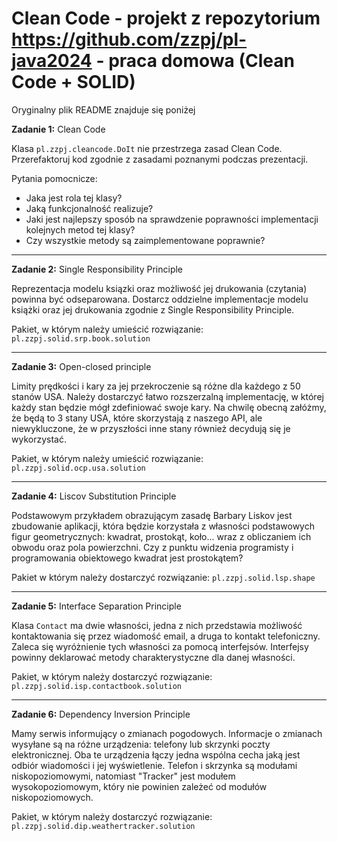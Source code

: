 # Clean Code - projekt z repozytorium https://github.com/zzpj/pl-java2024 - praca domowa (Clean Code + SOLID)
Oryginalny plik README znajduje się poniżej


**Zadanie 1:** Clean Code

Klasa `pl.zzpj.cleancode.DoIt` nie przestrzega zasad Clean Code. Przerefaktoruj kod zgodnie z zasadami poznanymi podczas prezentacji.

Pytania pomocnicze:
- Jaka jest rola tej klasy? 
- Jaką funkcjonalność realizuje?
- Jaki jest najlepszy sposób na sprawdzenie poprawności implementacji kolejnych metod tej klasy? 
- Czy wszystkie metody są zaimplementowane poprawnie?
---

**Zadanie 2:** Single Responsibility Principle

Reprezentacja modelu ksiązki oraz możliwość jej drukowania (czytania) powinna być odseparowana. Dostarcz oddzielne implementacje modelu książki oraz 
jej drukowania zgodnie z Single Responsibility Principle. 

Pakiet, w którym należy umieścić rozwiązanie: `pl.zzpj.solid.srp.book.solution`

---

**Zadanie 3:** Open-closed principle

Limity prędkości i kary za jej przekroczenie są różne dla każdego z 50 stanów USA. Należy dostarczyć łatwo rozszerzalną implementację, w której każdy 
stan będzie mógł zdefiniować swoje kary. Na chwilę obecną załóżmy, że będą to 3 stany USA, które skorzystają z naszego API, ale niewykluczone, że w 
przyszłości inne stany również decydują się je wykorzystać.

Pakiet, w którym należy umieścić rozwiązanie: `pl.zzpj.solid.ocp.usa.solution`

---

**Zadanie 4:** Liscov Substitution Principle

Podstawowym przykładem obrazującym zasadę Barbary Liskov jest zbudowanie aplikacji, która będzie korzystała z własności podstawowych figur geometrycznych: 
kwadrat, prostokąt, koło... wraz z obliczaniem ich obwodu oraz pola powierzchni. Czy z punktu widzenia programisty i programowania obiektowego 
kwadrat jest prostokątem?

Pakiet w którym należy dostarczyć rozwiązanie: `pl.zzpj.solid.lsp.shape`

---

**Zadanie 5:** Interface Separation Principle

Klasa `Contact` ma dwie własności, jedna z nich przedstawia możliwość kontaktowania się przez wiadomość email, a druga to kontakt telefoniczny. 
Zaleca się wyróżnienie tych własności za pomocą interfejsów. Interfejsy powinny deklarować metody charakterystyczne dla danej własności.

Pakiet, w którym należy dostarczyć rozwiązanie: `pl.zzpj.solid.isp.contactbook.solution`

---

**Zadanie 6:** Dependency Inversion Principle

Mamy serwis informujący o zmianach pogodowych. Informacje o zmianach wysyłane są na różne urządzenia: telefony lub skrzynki poczty elektronicznej. Oba te urządzenia łączy jedna wspólna cecha jaką jest odbiór wiadomości i jej wyświetlenie. Telefon i skrzynka są modułami niskopoziomowymi, natomiast "Tracker" jest modułem wysokopoziomowym, który nie powinien zależeć od modułów niskopoziomowych.

Pakiet, w którym należy dostarczyć rozwiązanie: `pl.zzpj.solid.dip.weathertracker.solution`